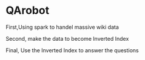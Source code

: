 # QArobot
First,Using spark to handel massive wiki data

Second, make the data to become Inverted Index

Final, Use the Inverted Index to answer the questions

